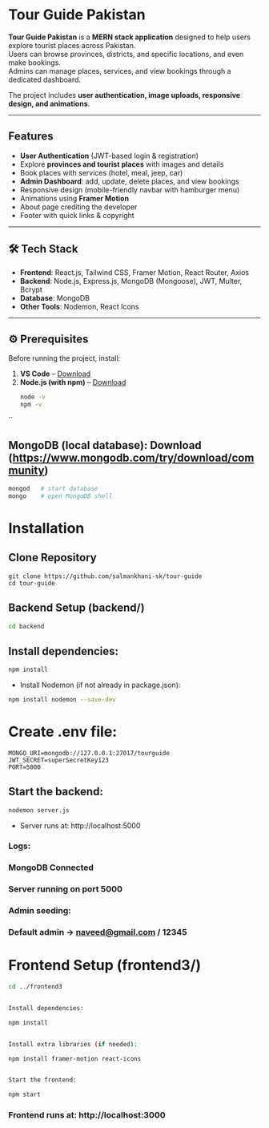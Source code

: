#  Tour Guide Pakistan

**Tour Guide Pakistan** is a **MERN stack application** designed to help users explore tourist places across Pakistan.  
Users can browse provinces, districts, and specific locations, and even make bookings.  
Admins can manage places, services, and view bookings through a dedicated dashboard.  

The project includes **user authentication, image uploads, responsive design, and animations**.

---

##  Features

-  **User Authentication** (JWT-based login & registration)
-  Explore **provinces and tourist places** with images and details
-  Book places with services (hotel, meal, jeep, car)
-  **Admin Dashboard**: add, update, delete places, and view bookings
-  Responsive design (mobile-friendly navbar with hamburger menu)
-  Animations using **Framer Motion**
-  About page crediting the developer
-  Footer with quick links & copyright

---

## 🛠 Tech Stack

- **Frontend**: React.js, Tailwind CSS, Framer Motion, React Router, Axios  
- **Backend**: Node.js, Express.js, MongoDB (Mongoose), JWT, Multer, Bcrypt  
- **Database**: MongoDB  
- **Other Tools**: Nodemon, React Icons  

---

## ⚙️ Prerequisites

Before running the project, install:

1. **VS Code** – [Download](https://code.visualstudio.com/)  
2. **Node.js (with npm)** – [Download](https://nodejs.org/)  
   ```bash
   node -v
   npm -v
  ``
## MongoDB (local database): Download (https://www.mongodb.com/try/download/community)
```bash
mongod   # start database
mongo    # open MongoDB shell
```
# Installation
## Clone Repository
 ```git
git clone https://github.com/salmankhani-sk/tour-guide
cd tour-guide
```
## Backend Setup (backend/)
```bash
cd backend
```

## Install dependencies:
```bash
npm install
```

* Install Nodemon (if not already in package.json):
```bash
npm install nodemon --save-dev
```

# Create .env file:
```.env
MONGO_URI=mongodb://127.0.0.1:27017/tourguide
JWT_SECRET=superSecretKey123
PORT=5000
```

## Start the backend:
```bash
nodemon server.js

```
* Server runs at: http://localhost:5000

### Logs:

### MongoDB Connected

### Server running on port 5000

### Admin seeding:

### Default admin → naveed@gmail.com / 12345

# Frontend Setup (frontend3/)
```bash
cd ../frontend3


Install dependencies:

npm install


Install extra libraries (if needed):

npm install framer-motion react-icons


Start the frontend:

npm start
```

### Frontend runs at: http://localhost:3000
